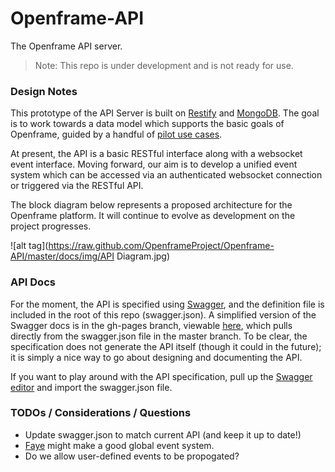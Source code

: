 # Openframe-API

The Openframe API server.

> Note: This repo is under development and is not ready for use.

### Design Notes

This prototype of the API Server is built on [Restify](http://restify.com/) and [MongoDB](https://docs.mongodb.org/manual/). The goal is to work towards a data model which supports the basic goals of Openframe, guided by a handful of [pilot use cases](https://github.com/OpenframeProject/Openframe-API/wiki/Pilot-Use-Cases).

At present, the API is a basic RESTful interface along with a websocket event interface. Moving forward, our aim is to develop a unified event system which can be accessed via an authenticated websocket connection or triggered via the RESTful API.

The block diagram below represents a proposed architecture for the Openframe platform. It will continue to evolve as development on the project progresses.

![alt tag](https://raw.github.com/OpenframeProject/Openframe-API/master/docs/img/API Diagram.jpg)

### API Docs

For the moment, the API is specified using [Swagger](http://swagger.io), and the definition file is included in the root of this repo (swagger.json). A simplified version of the Swagger docs is in the gh-pages branch, viewable [here](http://openframeproject.github.io/Openframe-API/), which pulls directly from the swagger.json file in the master branch. To be clear, the specification does not generate the API itself (though it could in the future); it is simply a nice way to go about designing and documenting the API.

If you want to play around with the API specification, pull up the [Swagger editor](http://editor.swagger.io/) and import the swagger.json file.

### TODOs / Considerations / Questions

* Update swagger.json to match current API (and keep it up to date!) 
* [Faye](http://faye.jcoglan.com/) might make a good global event system.
* Do we allow user-defined events to be propogated?
